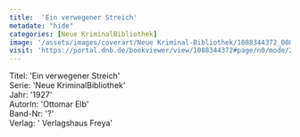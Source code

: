 ```yaml
---
title:  'Ein verwegener Streich'
metadate: "hide"
categories: [Neue KriminalBibliothek]
image: '/assets/images/coverart/Neue Kriminal-Bibliothek/1088344372_00000010.jpg'
visit: 'https://portal.dnb.de/bookviewer/view/1088344372#page/n0/mode/2up'
---
```

Titel: 'Ein verwegener Streich' <br>
Serie: 'Neue KriminalBibliothek' <br>
Jahr: '1927' <br>
AutorIn: 'Ottomar Elb' <br>
Band-Nr: '?' <br>
Verlag: ' Verlagshaus Freya'